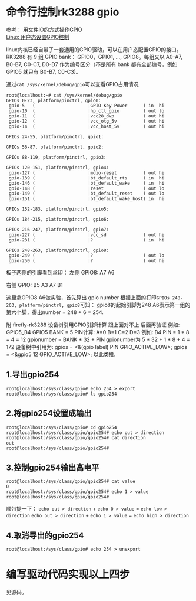 # 命令行控制rk3288 gpio
    
参考：
[用文件IO的方式操作GPIO](https://www.cnblogs.com/xiaojianliu/p/9734426.html)  
[Linux 用户态设置GPIO控制](https://www.cnblogs.com/lxyd/p/9671673.html)

linux内核已经自带了一套通用的GPIO驱动，可以在用户态配置GPIO的接口。
RK3288 有 9 组 GPIO bank： GPIO0，GPIO1, …, GPIO8。每组又以 A0-A7, B0-B7, C0-C7, D0-D7 作为编号区分（不是所有 bank 都有全部编号，例如 GPIO5 就只有 B0-B7, C0-C3)。

通过`cat /sys/kernel/debug/gpio`可以查看GPIO占用情况
```
root@localhost:~# cat /sys/kernel/debug/gpio 
GPIOs 0-23, platform/pinctrl, gpio0:
 gpio-5   (                    |GPIO Key Power      ) in  hi    
 gpio-10  (                    |hp_ctl_gpio         ) out lo    
 gpio-11  (                    |vcc28_dvp           ) out hi    
 gpio-12  (                    |vcc_otg_5v          ) out hi    
 gpio-14  (                    |vcc_host_5v         ) out hi    

GPIOs 24-55, platform/pinctrl, gpio1:

GPIOs 56-87, platform/pinctrl, gpio2:

GPIOs 88-119, platform/pinctrl, gpio3:

GPIOs 120-151, platform/pinctrl, gpio4:
 gpio-127 (                    |mdio-reset          ) out hi    
 gpio-139 (                    |bt_default_rts      ) in  hi    
 gpio-146 (                    |bt_default_wake     ) in  hi    
 gpio-148 (                    |reset               ) out lo    
 gpio-149 (                    |bt_default_reset    ) out lo    
 gpio-151 (                    |bt_default_wake_host) in  hi    

GPIOs 152-183, platform/pinctrl, gpio5:

GPIOs 184-215, platform/pinctrl, gpio6:

GPIOs 216-247, platform/pinctrl, gpio7:
 gpio-227 (                    |vcc_sd              ) out hi    
 gpio-231 (                    |?                   ) in  hi    

GPIOs 248-263, platform/pinctrl, gpio8:
 gpio-249 (                    |?                   ) out lo    
 gpio-250 (                    |?                   ) out hi    
```
板子两侧的引脚看到丝印：
左侧
GPIO8:
A7 A6

右侧
GPIO:
B5 A3
A7 B1

这里拿GPIO8 A6做实验，首先算出 gpio number
根据上面的打印`GPIOs 248-263, platform/pinctrl, gpio8`可知：
gpio8的起始引脚为248
A6表示第一组的第六个脚，得出number = 248 + 6 = 254.

附 firefly-rk3288 设备树引用GPIO引脚计算 跟上面对不上 后面再验证
例如: GPIO5_B4
GPIO5 BANK = 5
PIN计算: A=0 B=1 C=2 D=3
例如: B4 PIN = 1 * 8 + 4 = 12
gpionumber = BANK * 32 + PIN
gpionumber为 5 * 32 + 1 * 8 + 4 = 172
设备树中引用为:
gpios = <&(gpio label) PIN GPIO_ACTIVE_LOW>;
gpios = <&gpio5 12 GPIO_ACTIVE_LOW>;
以此类推.


## 1.导出gpio254
``` shell
root@localhost:/sys/class/gpio# echo 254 > export
root@localhost:/sys/class/gpio# ls gpio254
```

## 2.将gpio254设置成输出
``` shell
root@localhost:/sys/class/gpio# cd gpio254
root@localhost:/sys/class/gpio/gpio254# echo out > direction 
root@localhost:/sys/class/gpio/gpio254# cat direction 
out
root@localhost:/sys/class/gpio/gpio254# 
```
## 3.控制gpio254输出高电平
```
root@localhost:/sys/class/gpio/gpio254# cat value 
0
root@localhost:/sys/class/gpio/gpio254# echo 1 > value 
root@localhost:/sys/class/gpio/gpio254# 
```
顺带提一下：
`echo out > direction` + `echo 0 > value` = `echo low > direction`
`echo out > direction` + `echo 1 > value` = `echo high > direction`
## 4.取消导出的gpio254
```
root@localhost:/sys/class/gpio# echo 254 > unexport
```
# 编写驱动代码实现以上四步
见源码。